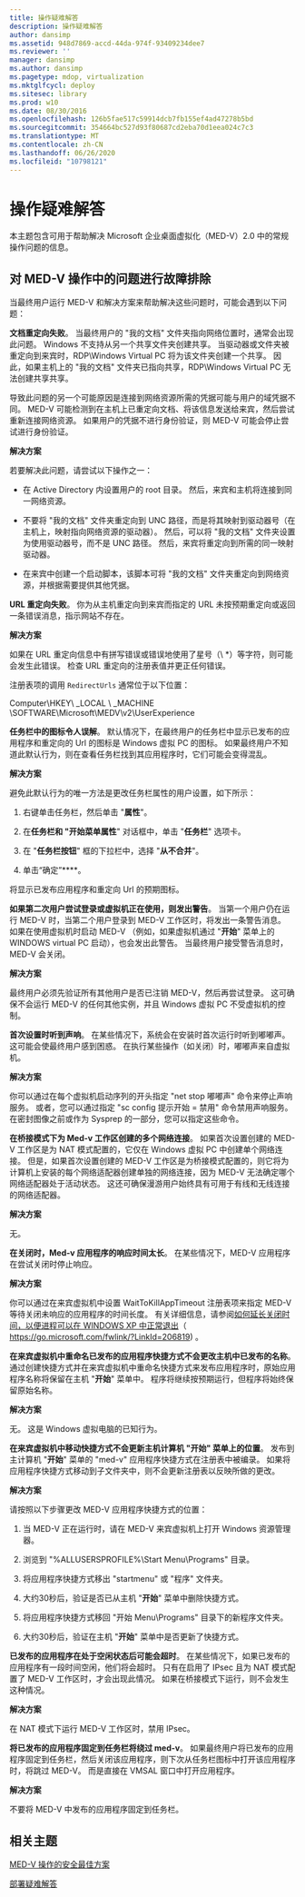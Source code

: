 ```yaml
---
title: 操作疑难解答
description: 操作疑难解答
author: dansimp
ms.assetid: 948d7869-accd-44da-974f-93409234dee7
ms.reviewer: ''
manager: dansimp
ms.author: dansimp
ms.pagetype: mdop, virtualization
ms.mktglfcycl: deploy
ms.sitesec: library
ms.prod: w10
ms.date: 08/30/2016
ms.openlocfilehash: 126b5fae517c59914dcb7fb155ef4ad47278b5bd
ms.sourcegitcommit: 354664bc527d93f80687cd2eba70d1eea024c7c3
ms.translationtype: MT
ms.contentlocale: zh-CN
ms.lasthandoff: 06/26/2020
ms.locfileid: "10798121"
---
```

# 操作疑难解答


本主题包含可用于帮助解决 Microsoft 企业桌面虚拟化（MED-V）2.0 中的常规操作问题的信息。

## 对 MED-V 操作中的问题进行故障排除


当最终用户运行 MED-V 和解决方案来帮助解决这些问题时，可能会遇到以下问题：

**文档重定向失败**。 当最终用户的 "我的文档" 文件夹指向网络位置时，通常会出现此问题。 Windows 不支持从另一个共享文件夹创建共享。 当驱动器或文件夹被重定向到来宾时，RDP\\Windows Virtual PC 将为该文件夹创建一个共享。 因此，如果主机上的 "我的文档" 文件夹已指向共享，RDP\\Windows Virtual PC 无法创建共享共享。

导致此问题的另一个可能原因是连接到网络资源所需的凭据可能与用户的域凭据不同。 MED-V 可能检测到在主机上已重定向文档、将该信息发送给来宾，然后尝试重新连接网络资源。 如果用户的凭据不进行身份验证，则 MED-V 可能会停止尝试进行身份验证。

**解决方案**

若要解决此问题，请尝试以下操作之一：

-   在 Active Directory 内设置用户的 root 目录。 然后，来宾和主机将连接到同一网络资源。

-   不要将 "我的文档" 文件夹重定向到 UNC 路径，而是将其映射到驱动器号（在主机上，映射指向网络资源的驱动器）。 然后，可以将 "我的文档" 文件夹设置为使用驱动器号，而不是 UNC 路径。 然后，来宾将重定向到所需的同一映射驱动器。

-   在来宾中创建一个启动脚本，该脚本可将 "我的文档" 文件夹重定向到网络资源，并根据需要提供其他凭据。

**URL 重定向失败**。 你为从主机重定向到来宾而指定的 URL 未按预期重定向或返回一条错误消息，指示网站不存在。

**解决方案**

如果在 URL 重定向信息中有拼写错误或错误地使用了星号（\ *）等字符，则可能会发生此错误。 检查 URL 重定向的注册表值并更正任何错误。

注册表项的调用 `RedirectUrls` 通常位于以下位置：

Computer\\HKEY\ _LOCAL \ _MACHINE \\SOFTWARE\\Microsoft\\MEDV\\v2\\UserExperience

**任务栏中的图标令人误解**。 默认情况下，在最终用户的任务栏中显示已发布的应用程序和重定向的 Url 的图标是 Windows 虚拟 PC 的图标。 如果最终用户不知道此默认行为，则在查看任务栏找到其应用程序时，它们可能会变得混乱。

**解决方案**

避免此默认行为的唯一方法是更改任务栏属性的用户设置，如下所示：

1.  右键单击任务栏，然后单击 "**属性**"。

2.  在**任务栏和 "开始菜单属性**" 对话框中，单击 "**任务栏**" 选项卡。

3.  在 "**任务栏按钮**" 框的下拉栏中，选择 "**从不合并**"。

4.  单击“确定”****。

将显示已发布应用程序和重定向 Url 的预期图标。

**如果第二次用户尝试登录或虚拟机正在使用，则发出警告**。 当第一个用户仍在运行 MED-V 时，当第二个用户登录到 MED-V 工作区时，将发出一条警告消息。 如果在使用虚拟机时启动 MED-V （例如，如果虚拟机通过 "**开始**" 菜单上的 WINDOWS virtual PC 启动），也会发出此警告。 当最终用户接受警告消息时，MED-V 会关闭。

**解决方案**

最终用户必须先验证所有其他用户是否已注销 MED-V，然后再尝试登录。 这可确保不会运行 MED-V 的任何其他实例，并且 Windows 虚拟 PC 不受虚拟机的控制。

**首次设置时听到声响**。 在某些情况下，系统会在安装时首次运行时听到嘟嘟声。 这可能会使最终用户感到困惑。 在执行某些操作（如关闭）时，嘟嘟声来自虚拟机。

**解决方案**

你可以通过在每个虚拟机启动序列的开头指定 "net stop 嘟嘟声" 命令来停止声响服务。 或者，您可以通过指定 "sc config 提示开始 = 禁用" 命令禁用声响服务。 在密封图像之前或作为 Sysprep 的一部分，您可以指定这些命令。

**在桥接模式下为 Med-v 工作区创建的多个网络连接**。 如果首次设置创建的 MED-V 工作区是为 NAT 模式配置的，它仅在 Windows 虚拟 PC 中创建单个网络连接。 但是，如果首次设置创建的 MED-V 工作区是为桥接模式配置的，则它将为计算机上安装的每个网络适配器创建单独的网络连接，因为 MED-V 无法确定哪个网络适配器处于活动状态。 这还可确保漫游用户始终具有可用于有线和无线连接的网络适配器。

**解决方案**

无。

**在关闭时，Med-v 应用程序的响应时间太长**。 在某些情况下，MED-V 应用程序在尝试关闭时停止响应。

**解决方案**

你可以通过在来宾虚拟机中设置 WaitToKillAppTimeout 注册表项来指定 MED-V 等待关闭未响应的应用程序的时间长度。 有关详细信息，请参阅[如何延长关闭时间，以便进程可以在 WINDOWS XP 中正常退出](https://go.microsoft.com/fwlink/?LinkId=206819)（ https://go.microsoft.com/fwlink/?LinkId=206819) 。

**在来宾虚拟机中重命名已发布的应用程序快捷方式不会更改主机中已发布的名称**。 通过创建快捷方式并在来宾虚拟机中重命名快捷方式来发布应用程序时，原始应用程序名称将保留在主机 "**开始**" 菜单中。 程序将继续按预期运行，但程序将始终保留原始名称。

**解决方案**

无。 这是 Windows 虚拟电脑的已知行为。

**在来宾虚拟机中移动快捷方式不会更新主机计算机 "开始" 菜单上的位置**。 发布到主计算机 "**开始**" 菜单的 "med-v" 应用程序快捷方式在注册表中被编录。 如果将应用程序快捷方式移动到子文件夹中，则不会更新注册表以反映所做的更改。

**解决方案**

请按照以下步骤更改 MED-V 应用程序快捷方式的位置：

1.  当 MED-V 正在运行时，请在 MED-V 来宾虚拟机上打开 Windows 资源管理器。

2.  浏览到 "%ALLUSERSPROFILE%\\Start Menu\\Programs" 目录。

3.  将应用程序快捷方式移出 "startmenu" 或 "程序" 文件夹。

4.  大约30秒后，验证是否已从主机 "**开始**" 菜单中删除快捷方式。

5.  将应用程序快捷方式移回 "开始 Menu\\Programs" 目录下的新程序文件夹。

6.  大约30秒后，验证在主机 "**开始**" 菜单中是否更新了快捷方式。

**已发布的应用程序在处于空闲状态后可能会超时**。 在某些情况下，如果已发布的应用程序有一段时间空闲，他们将会超时。 只有在启用了 IPsec 且为 NAT 模式配置了 MED-V 工作区时，才会出现此情况。 如果在桥接模式下运行，则不会发生这种情况。

**解决方案**

在 NAT 模式下运行 MED-V 工作区时，禁用 IPsec。

**将已发布的应用程序固定到任务栏将绕过 med-v**。 如果最终用户将已发布的应用程序固定到任务栏，然后关闭该应用程序，则下次从任务栏图标中打开该应用程序时，将跳过 MED-V。 而是直接在 VMSAL 窗口中打开应用程序。

**解决方案**

不要将 MED-V 中发布的应用程序固定到任务栏。

## 相关主题


[MED-V 操作的安全最佳方案](security-best-practices-for-med-v-operations.md)

[部署疑难解答](deployment-troubleshooting.md)

 

 





